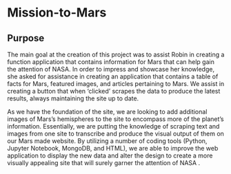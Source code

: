 # Mission-to-Mars

## Purpose

The main goal at the creation of this project was to assist Robin in creating a function application that contains information for Mars that can help gain the attention of NASA. In order to impress and showcase her knowledge, she asked for assistance in creating an application that contains a table of facts for Mars, featured images, and articles pertaining to Mars. We assist in creating a button that when ‘clicked’ scrapes the data to produce the latest results, always maintaining the site up to date.

As we have the foundation of the site, we are looking to add additional images of Mars’s hemispheres to the site to encompass more of the planet’s information. Essentially, we are putting the knowledge of scraping text and images from one site to transcribe and produce the visual output of them on our Mars made website. By utilizing a number of coding tools (Python, Jupyter Notebook, MongoDB, and HTML), we are able to improve the web application to display the new data and alter the design to create a more visually appealing site that will surely garner the attention of NASA . 
